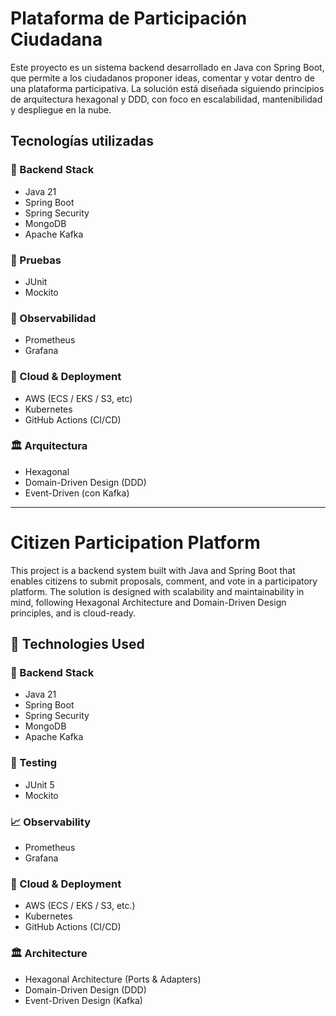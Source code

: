 # Plataforma de Participación Ciudadana

Este proyecto es un sistema backend desarrollado en Java con Spring Boot, que permite a los ciudadanos proponer ideas, comentar y votar dentro de una plataforma participativa. La solución está diseñada siguiendo principios de arquitectura hexagonal y DDD, con foco en escalabilidad, mantenibilidad y despliegue en la nube.

## Tecnologías utilizadas

### 🧠 Backend Stack
- Java 21
- Spring Boot
- Spring Security
- MongoDB
- Apache Kafka

### 🧪 Pruebas
- JUnit
- Mockito

### 🧪 Observabilidad
- Prometheus
- Grafana

### 🚀 Cloud & Deployment
- AWS (ECS / EKS / S3, etc)
- Kubernetes
- GitHub Actions (CI/CD)

### 🏛️ Arquitectura
- Hexagonal
- Domain-Driven Design (DDD)
- Event-Driven (con Kafka)

---

# Citizen Participation Platform

This project is a backend system built with Java and Spring Boot that enables citizens to submit proposals, comment, and vote in a participatory platform. The solution is designed with scalability and maintainability in mind, following Hexagonal Architecture and Domain-Driven Design principles, and is cloud-ready.

## 🔧 Technologies Used

### 🧠 Backend Stack
- Java 21
- Spring Boot
- Spring Security
- MongoDB
- Apache Kafka

### 🧪 Testing
- JUnit 5
- Mockito

### 📈 Observability
- Prometheus
- Grafana

### 🚀 Cloud & Deployment
- AWS (ECS / EKS / S3, etc.)
- Kubernetes
- GitHub Actions (CI/CD)

### 🏛️ Architecture
- Hexagonal Architecture (Ports & Adapters)
- Domain-Driven Design (DDD)
- Event-Driven Design (Kafka)
